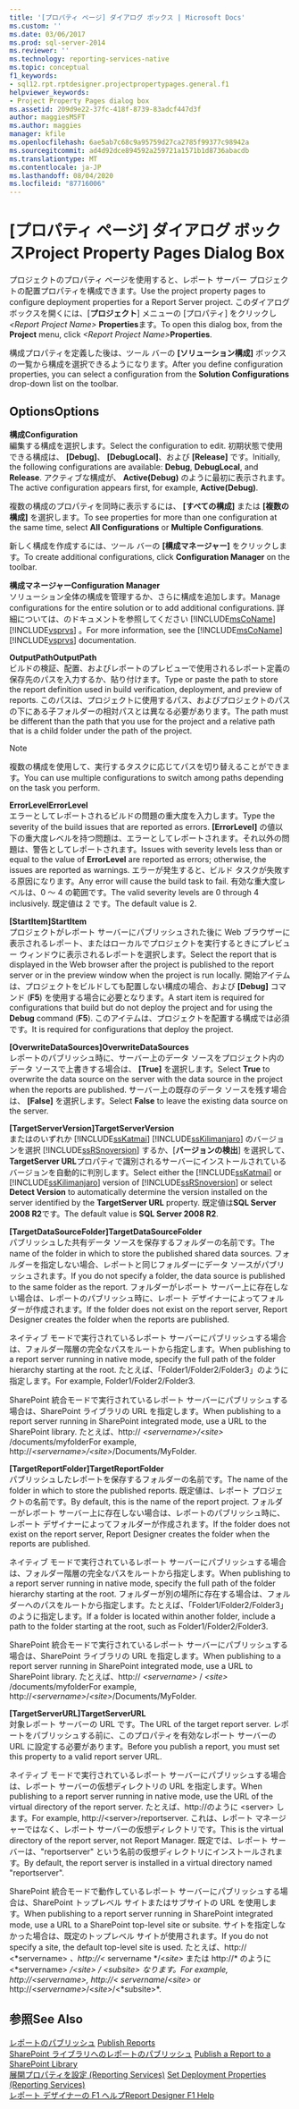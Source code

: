 ```yaml
---
title: '[プロパティ ページ] ダイアログ ボックス | Microsoft Docs'
ms.custom: ''
ms.date: 03/06/2017
ms.prod: sql-server-2014
ms.reviewer: ''
ms.technology: reporting-services-native
ms.topic: conceptual
f1_keywords:
- sql12.rpt.rptdesigner.projectpropertypages.general.f1
helpviewer_keywords:
- Project Property Pages dialog box
ms.assetid: 209d9e22-37fc-418f-8739-83adcf447d3f
author: maggiesMSFT
ms.author: maggies
manager: kfile
ms.openlocfilehash: 6ae5ab7c68c9a95759d27ca2785f99377c98942a
ms.sourcegitcommit: ad4d92dce894592a259721a1571b1d8736abacdb
ms.translationtype: MT
ms.contentlocale: ja-JP
ms.lasthandoff: 08/04/2020
ms.locfileid: "87716006"
---
```

# <a name="project-property-pages-dialog-box"></a><span data-ttu-id="c3207-102">[プロパティ ページ] ダイアログ ボックス</span><span class="sxs-lookup"><span data-stu-id="c3207-102">Project Property Pages Dialog Box</span></span>
  <span data-ttu-id="c3207-103">プロジェクトのプロパティ ページを使用すると、レポート サーバー プロジェクトの配置プロパティを構成できます。</span><span class="sxs-lookup"><span data-stu-id="c3207-103">Use the project property pages to configure deployment properties for a Report Server project.</span></span> <span data-ttu-id="c3207-104">このダイアログボックスを開くには、[**プロジェクト**] メニューの [プロパティ] をクリックし _\<Report Project Name>_ **Properties**ます。</span><span class="sxs-lookup"><span data-stu-id="c3207-104">To open this dialog box, from the **Project** menu, click _\<Report Project Name>_**Properties**.</span></span>  
  
 <span data-ttu-id="c3207-105">構成プロパティを定義した後は、ツール バーの **[ソリューション構成]** ボックスの一覧から構成を選択できるようになります。</span><span class="sxs-lookup"><span data-stu-id="c3207-105">After you define configuration properties, you can select a configuration from the **Solution Configurations** drop-down list on the toolbar.</span></span>  
  
## <a name="options"></a><span data-ttu-id="c3207-106">Options</span><span class="sxs-lookup"><span data-stu-id="c3207-106">Options</span></span>  
 <span data-ttu-id="c3207-107">**構成**</span><span class="sxs-lookup"><span data-stu-id="c3207-107">**Configuration**</span></span>  
 <span data-ttu-id="c3207-108">編集する構成を選択します。</span><span class="sxs-lookup"><span data-stu-id="c3207-108">Select the configuration to edit.</span></span> <span data-ttu-id="c3207-109">初期状態で使用できる構成は、 **[Debug]**、 **[DebugLocal]**、および **[Release]** です。</span><span class="sxs-lookup"><span data-stu-id="c3207-109">Initially, the following configurations are available: **Debug**, **DebugLocal**, and **Release**.</span></span> <span data-ttu-id="c3207-110">アクティブな構成が、 **Active(Debug)** のように最初に表示されます。</span><span class="sxs-lookup"><span data-stu-id="c3207-110">The active configuration appears first, for example, **Active(Debug)**.</span></span>  
  
 <span data-ttu-id="c3207-111">複数の構成のプロパティを同時に表示するには、 **[すべての構成]** または **[複数の構成]** を選択します。</span><span class="sxs-lookup"><span data-stu-id="c3207-111">To see properties for more than one configuration at the same time, select **All Configurations** or **Multiple Configurations**.</span></span>  
  
 <span data-ttu-id="c3207-112">新しく構成を作成するには、ツール バーの **[構成マネージャー]** をクリックします。</span><span class="sxs-lookup"><span data-stu-id="c3207-112">To create additional configurations, click **Configuration Manager** on the toolbar.</span></span>  
  
 <span data-ttu-id="c3207-113">**構成マネージャー**</span><span class="sxs-lookup"><span data-stu-id="c3207-113">**Configuration Manager**</span></span>  
 <span data-ttu-id="c3207-114">ソリューション全体の構成を管理するか、さらに構成を追加します。</span><span class="sxs-lookup"><span data-stu-id="c3207-114">Manage configurations for the entire solution or to add additional configurations.</span></span> <span data-ttu-id="c3207-115">詳細については、のドキュメントを参照してください [!INCLUDE[msCoName](../../includes/msconame-md.md)] [!INCLUDE[vsprvs](../../includes/vsprvs-md.md)] 。</span><span class="sxs-lookup"><span data-stu-id="c3207-115">For more information, see the [!INCLUDE[msCoName](../../includes/msconame-md.md)] [!INCLUDE[vsprvs](../../includes/vsprvs-md.md)] documentation.</span></span>  
  
 <span data-ttu-id="c3207-116">**OutputPath**</span><span class="sxs-lookup"><span data-stu-id="c3207-116">**OutputPath**</span></span>  
 <span data-ttu-id="c3207-117">ビルドの検証、配置、およびレポートのプレビューで使用されるレポート定義の保存先のパスを入力するか、貼り付けます。</span><span class="sxs-lookup"><span data-stu-id="c3207-117">Type or paste the path to store the report definition used in build verification, deployment, and preview of reports.</span></span> <span data-ttu-id="c3207-118">このパスは、プロジェクトに使用するパス、およびプロジェクトのパスの下にある子フォルダーの相対パスとは異なる必要があります。</span><span class="sxs-lookup"><span data-stu-id="c3207-118">The path must be different than the path that you use for the project and a relative path that is a child folder under the path of the project.</span></span>  
  
> [!NOTE]  
>  <span data-ttu-id="c3207-119">複数の構成を使用して、実行するタスクに応じてパスを切り替えることができます。</span><span class="sxs-lookup"><span data-stu-id="c3207-119">You can use multiple configurations to switch among paths depending on the task you perform.</span></span>  
  
 <span data-ttu-id="c3207-120">**ErrorLevel**</span><span class="sxs-lookup"><span data-stu-id="c3207-120">**ErrorLevel**</span></span>  
 <span data-ttu-id="c3207-121">エラーとしてレポートされるビルドの問題の重大度を入力します。</span><span class="sxs-lookup"><span data-stu-id="c3207-121">Type the severity of the build issues that are reported as errors.</span></span> <span data-ttu-id="c3207-122">**[ErrorLevel]** の値以下の重大度レベルを持つ問題は、エラーとしてレポートされます。それ以外の問題は、警告としてレポートされます。</span><span class="sxs-lookup"><span data-stu-id="c3207-122">Issues with severity levels less than or equal to the value of **ErrorLevel** are reported as errors; otherwise, the issues are reported as warnings.</span></span> <span data-ttu-id="c3207-123">エラーが発生すると、ビルド タスクが失敗する原因になります。</span><span class="sxs-lookup"><span data-stu-id="c3207-123">Any error will cause the build task to fail.</span></span> <span data-ttu-id="c3207-124">有効な重大度レベルは、0 ～ 4 の範囲です。</span><span class="sxs-lookup"><span data-stu-id="c3207-124">The valid severity levels are 0 through 4 inclusively.</span></span> <span data-ttu-id="c3207-125">既定値は 2 です。</span><span class="sxs-lookup"><span data-stu-id="c3207-125">The default value is 2.</span></span>  
  
 <span data-ttu-id="c3207-126">**[StartItem]**</span><span class="sxs-lookup"><span data-stu-id="c3207-126">**StartItem**</span></span>  
 <span data-ttu-id="c3207-127">プロジェクトがレポート サーバーにパブリッシュされた後に Web ブラウザーに表示されるレポート、またはローカルでプロジェクトを実行するときにプレビュー ウィンドウに表示されるレポートを選択します。</span><span class="sxs-lookup"><span data-stu-id="c3207-127">Select the report that is displayed in the Web browser after the project is published to the report server or in the preview window when the project is run locally.</span></span> <span data-ttu-id="c3207-128">開始アイテムは、プロジェクトをビルドしても配置しない構成の場合、および **[Debug]** コマンド (**F5**) を使用する場合に必要となります。</span><span class="sxs-lookup"><span data-stu-id="c3207-128">A start item is required for configurations that build but do not deploy the project and for using the **Debug** command (**F5**).</span></span> <span data-ttu-id="c3207-129">このアイテムは、プロジェクトを配置する構成では必須です。</span><span class="sxs-lookup"><span data-stu-id="c3207-129">It is required for configurations that deploy the project.</span></span>  
  
 <span data-ttu-id="c3207-130">**[OverwriteDataSources]**</span><span class="sxs-lookup"><span data-stu-id="c3207-130">**OverwriteDataSources**</span></span>  
 <span data-ttu-id="c3207-131">レポートのパブリッシュ時に、サーバー上のデータ ソースをプロジェクト内のデータ ソースで上書きする場合は、 **[True]** を選択します。</span><span class="sxs-lookup"><span data-stu-id="c3207-131">Select **True** to overwrite the data source on the server with the data source in the project when the reports are published.</span></span> <span data-ttu-id="c3207-132">サーバー上の既存のデータ ソースを残す場合は、 **[False]** を選択します。</span><span class="sxs-lookup"><span data-stu-id="c3207-132">Select **False** to leave the existing data source on the server.</span></span>  
  
 <span data-ttu-id="c3207-133">**[TargetServerVersion]**</span><span class="sxs-lookup"><span data-stu-id="c3207-133">**TargetServerVersion**</span></span>  
 <span data-ttu-id="c3207-134">またはのいずれか [!INCLUDE[ssKatmai](../../includes/sskatmai-md.md)] [!INCLUDE[ssKilimanjaro](../../includes/sskilimanjaro-md.md)] のバージョンを選択 [!INCLUDE[ssRSnoversion](../../includes/ssrsnoversion-md.md)] するか、[**バージョンの検出**] を選択して、 **TargetServer URL**プロパティで識別されるサーバーにインストールされているバージョンを自動的に判別します。</span><span class="sxs-lookup"><span data-stu-id="c3207-134">Select either the [!INCLUDE[ssKatmai](../../includes/sskatmai-md.md)] or [!INCLUDE[ssKilimanjaro](../../includes/sskilimanjaro-md.md)] version of [!INCLUDE[ssRSnoversion](../../includes/ssrsnoversion-md.md)] or select **Detect Version** to automatically determine the version installed on the server identified by the **TargetServer URL** property.</span></span> <span data-ttu-id="c3207-135">既定値は**SQL Server 2008 R2**です。</span><span class="sxs-lookup"><span data-stu-id="c3207-135">The default value is **SQL Server 2008 R2**.</span></span>  
  
 <span data-ttu-id="c3207-136">**[TargetDataSourceFolder]**</span><span class="sxs-lookup"><span data-stu-id="c3207-136">**TargetDataSourceFolder**</span></span>  
 <span data-ttu-id="c3207-137">パブリッシュした共有データ ソースを保存するフォルダーの名前です。</span><span class="sxs-lookup"><span data-stu-id="c3207-137">The name of the folder in which to store the published shared data sources.</span></span> <span data-ttu-id="c3207-138">フォルダーを指定しない場合、レポートと同じフォルダーにデータ ソースがパブリッシュされます。</span><span class="sxs-lookup"><span data-stu-id="c3207-138">If you do not specify a folder, the data source is published to the same folder as the report.</span></span> <span data-ttu-id="c3207-139">フォルダーがレポート サーバー上に存在しない場合は、レポートのパブリッシュ時に、レポート デザイナーによってフォルダーが作成されます。</span><span class="sxs-lookup"><span data-stu-id="c3207-139">If the folder does not exist on the report server, Report Designer creates the folder when the reports are published.</span></span>  
  
 <span data-ttu-id="c3207-140">ネイティブ モードで実行されているレポート サーバーにパブリッシュする場合は、フォルダー階層の完全なパスをルートから指定します。</span><span class="sxs-lookup"><span data-stu-id="c3207-140">When publishing to a report server running in native mode, specify the full path of the folder hierarchy starting at the root.</span></span> <span data-ttu-id="c3207-141">たとえば、「Folder1/Folder2/Folder3」のように指定します。</span><span class="sxs-lookup"><span data-stu-id="c3207-141">For example, Folder1/Folder2/Folder3.</span></span>  
  
 <span data-ttu-id="c3207-142">SharePoint 統合モードで実行されているレポート サーバーにパブリッシュする場合は、SharePoint ライブラリの URL を指定します。</span><span class="sxs-lookup"><span data-stu-id="c3207-142">When publishing to a report server running in SharePoint integrated mode, use a URL to the SharePoint library.</span></span> <span data-ttu-id="c3207-143">たとえば、http:// *\<servername>/\<site>* /documents/myfolder</span><span class="sxs-lookup"><span data-stu-id="c3207-143">For example, http://*\<servername>/\<site>*/Documents/MyFolder.</span></span>  
  
 <span data-ttu-id="c3207-144">**[TargetReportFolder]**</span><span class="sxs-lookup"><span data-stu-id="c3207-144">**TargetReportFolder**</span></span>  
 <span data-ttu-id="c3207-145">パブリッシュしたレポートを保存するフォルダーの名前です。</span><span class="sxs-lookup"><span data-stu-id="c3207-145">The name of the folder in which to store the published reports.</span></span> <span data-ttu-id="c3207-146">既定値は、レポート プロジェクトの名前です。</span><span class="sxs-lookup"><span data-stu-id="c3207-146">By default, this is the name of the report project.</span></span> <span data-ttu-id="c3207-147">フォルダーがレポート サーバー上に存在しない場合は、レポートのパブリッシュ時に、レポート デザイナーによってフォルダーが作成されます。</span><span class="sxs-lookup"><span data-stu-id="c3207-147">If the folder does not exist on the report server, Report Designer creates the folder when the reports are published.</span></span>  
  
 <span data-ttu-id="c3207-148">ネイティブ モードで実行されているレポート サーバーにパブリッシュする場合は、フォルダー階層の完全なパスをルートから指定します。</span><span class="sxs-lookup"><span data-stu-id="c3207-148">When publishing to a report server running in native mode, specify the full path of the folder hierarchy starting at the root.</span></span> <span data-ttu-id="c3207-149">フォルダーが別の場所に存在する場合は、フォルダーへのパスをルートから指定します。たとえば、「Folder1/Folder2/Folder3」のように指定します。</span><span class="sxs-lookup"><span data-stu-id="c3207-149">If a folder is located within another folder, include a path to the folder starting at the root, such as Folder1/Folder2/Folder3.</span></span>  
  
 <span data-ttu-id="c3207-150">SharePoint 統合モードで実行されているレポート サーバーにパブリッシュする場合は、SharePoint ライブラリの URL を指定します。</span><span class="sxs-lookup"><span data-stu-id="c3207-150">When publishing to a report server running in SharePoint integrated mode, use a URL to SharePoint library.</span></span> <span data-ttu-id="c3207-151">たとえば、http:// *\<servername>* / *\<site>* /documents/myfolder</span><span class="sxs-lookup"><span data-stu-id="c3207-151">For example, http://*\<servername>*/*\<site>*/Documents/MyFolder.</span></span>  
  
 <span data-ttu-id="c3207-152">**[TargetServerURL]**</span><span class="sxs-lookup"><span data-stu-id="c3207-152">**TargetServerURL**</span></span>  
 <span data-ttu-id="c3207-153">対象レポート サーバーの URL です。</span><span class="sxs-lookup"><span data-stu-id="c3207-153">The URL of the target report server.</span></span> <span data-ttu-id="c3207-154">レポートをパブリッシュする前に、このプロパティを有効なレポート サーバーの URL に設定する必要があります。</span><span class="sxs-lookup"><span data-stu-id="c3207-154">Before you publish a report, you must set this property to a valid report server URL.</span></span>  
  
 <span data-ttu-id="c3207-155">ネイティブ モードで実行されているレポート サーバーにパブリッシュする場合は、レポート サーバーの仮想ディレクトリの URL を指定します。</span><span class="sxs-lookup"><span data-stu-id="c3207-155">When publishing to a report server running in native mode, use the URL of the virtual directory of the report server.</span></span> <span data-ttu-id="c3207-156">たとえば、http://のように \<server> します。</span><span class="sxs-lookup"><span data-stu-id="c3207-156">For example, http://\<server>/reportserver.</span></span> <span data-ttu-id="c3207-157">これは、レポート マネージャーではなく、レポート サーバーの仮想ディレクトリです。</span><span class="sxs-lookup"><span data-stu-id="c3207-157">This is the virtual directory of the report server, not Report Manager.</span></span> <span data-ttu-id="c3207-158">既定では、レポート サーバーは、"reportserver" という名前の仮想ディレクトリにインストールされます。</span><span class="sxs-lookup"><span data-stu-id="c3207-158">By default, the report server is installed in a virtual directory named "reportserver".</span></span>  
  
 <span data-ttu-id="c3207-159">SharePoint 統合モードで動作しているレポート サーバーにパブリッシュする場合は、SharePoint トップレベル サイトまたはサブサイトの URL を使用します。</span><span class="sxs-lookup"><span data-stu-id="c3207-159">When publishing to a report server running in SharePoint integrated mode, use a URL to a SharePoint top-level site or subsite.</span></span> <span data-ttu-id="c3207-160">サイトを指定しなかった場合は、既定のトップレベル サイトが使用されます。</span><span class="sxs-lookup"><span data-stu-id="c3207-160">If you do not specify a site, the default top-level site is used.</span></span> <span data-ttu-id="c3207-161">たとえば、http:// \<*servername> *、http://<* servername */\<*site>* または http://\* のように \<*servername> */\<*site>* / \<*subsite> なります。</span><span class="sxs-lookup"><span data-stu-id="c3207-161">For example, http://\<*servername>*, http://<* servername*/\<*site>* or http://\<*servername>*/\<*site>*/\<*subsite>\*.</span></span>  
  
## <a name="see-also"></a><span data-ttu-id="c3207-162">参照</span><span class="sxs-lookup"><span data-stu-id="c3207-162">See Also</span></span>  
 <span data-ttu-id="c3207-163">[レポートのパブリッシュ](../publish-reports.md) </span><span class="sxs-lookup"><span data-stu-id="c3207-163">[Publish Reports](../publish-reports.md) </span></span>  
 <span data-ttu-id="c3207-164">[SharePoint ライブラリへのレポートのパブリッシュ](../reports/publish-a-report-to-a-sharepoint-library.md) </span><span class="sxs-lookup"><span data-stu-id="c3207-164">[Publish a Report to a SharePoint Library](../reports/publish-a-report-to-a-sharepoint-library.md) </span></span>  
 <span data-ttu-id="c3207-165">[展開プロパティを設定 &#40;Reporting Services&#41;](set-deployment-properties-reporting-services.md) </span><span class="sxs-lookup"><span data-stu-id="c3207-165">[Set Deployment Properties &#40;Reporting Services&#41;](set-deployment-properties-reporting-services.md) </span></span>  
 [<span data-ttu-id="c3207-166">レポート デザイナーの F1 ヘルプ</span><span class="sxs-lookup"><span data-stu-id="c3207-166">Report Designer F1 Help</span></span>](report-designer-f1-help.md)  
  
  
